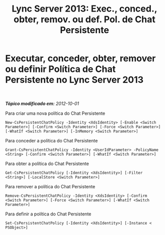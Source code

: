 ﻿---
title: "Lync Server 2013: Exec., conced., obter, remov. ou def. Pol. de Chat Persistente"
TOCTitle: Executar, conceder, obter, remover ou definir Política de Chat Persistente
ms:assetid: 39ccdbe8-fb3d-47bc-96e2-9486b6d317e0
ms:mtpsurl: https://technet.microsoft.com/pt-br/library/JJ204810(v=OCS.15)
ms:contentKeyID: 49306418
ms.date: 05/19/2016
mtps_version: v=OCS.15
ms.translationtype: HT
---

# Executar, conceder, obter, remover ou definir Política de Chat Persistente no Lync Server 2013

 

_**Tópico modificado em:** 2012-10-01_

Para criar uma nova política do Chat Persistente

    New-CsPersistentChatPolicy -Identity <XdsIdentity> [-Enable <Switch Parameter>] [-Confirm <Switch Parameter>] [-Force <Switch Parameter>] [-WhatIf <Switch Parameter>] [-InMemory <Switch Parameter>]

Para conceder a política do Chat Persistente

    Grant-CsPersistentChatPolicy -Identity <UserIdParameter> -PolicyName <String> [-Confirm <Switch Parameter>] [-WhatIf <Switch Parameter>]

Para obter a política do Chat Persistente

    Get-CsPersistentChatPolicy [-Identity <XdsIdentity>] [-Filter <String>] [-LocalStore <Switch Parameter>]

Para remover a política do Chat Persistente

    Remove-CsPersistentChatPolicy -Identity <XdsIdentity> [-Confirm <Switch Parameter>] [-Force <Switch Parameter>] [-WhatIf <Switch Parameter>]

Para definir a política do Chat Persistente

    Set-CsPersistentChatPolicy [-Identity <XdsIdentity>] [-Instance < PSObject>]

